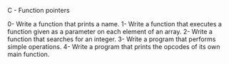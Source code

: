 C - Function pointers

0- Write a function that prints a name. 1- Write a function that executes a function given as a parameter on each element of an array. 2- Write a function that searches for an integer. 3- Write a program that performs simple operations. 4- Write a program that prints the opcodes of its own main function.
